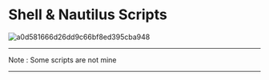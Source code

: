 # Shell & Nautilus Scripts

![a0d581666d26dd9c66bf8ed395cba948](https://github.com/AhmedMohamedAbdelaty/Shell-Nautilus-Scripts/assets/73834838/7ce3e469-cb6b-4bb6-acad-5cfa9ccc4753)

------

Note : Some scripts are not mine

-----


